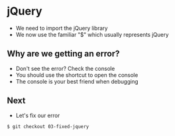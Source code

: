 # jQuery
* We need to import the jQuery library
* We now use the familiar "$" which usually represents jQuery

## Why are we getting an error?
* Don't see the error? Check the console
* You should use the shortcut to open the console
* The console is your best friend when debugging

## Next
* Let's fix our error

`$ git checkout 03-fixed-jquery`

